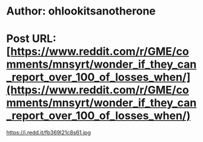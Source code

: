# Author: ohlookitsanotherone
# Post URL: [https://www.reddit.com/r/GME/comments/mnsyrt/wonder_if_they_can_report_over_100_of_losses_when/](https://www.reddit.com/r/GME/comments/mnsyrt/wonder_if_they_can_report_over_100_of_losses_when/)


https://i.redd.it/fb369l21c8s61.jpg